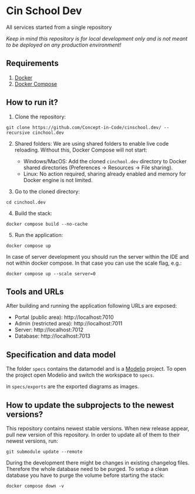 # Cin School Dev

All services started from a single repository

_Keep in mind this repository is for local development only and is not meant to be deployed on any production environment!_

## Requirements

1. [Docker](https://docs.docker.com/install/)
2. [Docker Compose](https://docs.docker.com/compose/install/)

## How to run it?

1. Clone the repository:

```
git clone https://github.com/Concept-in-Code/cinschool.dev/ --recursive cinchool.dev
```

2. Shared folders:
  We are using shared folders to enable live code reloading. Without this, Docker Compose will not start:
    - Windows/MacOS: Add the cloned `cinchool.dev` directory to Docker shared directories (Preferences -> Resources -> File sharing). 
    - Linux: No action required, sharing already enabled and memory for Docker engine is not limited.

3. Go to the cloned directory:

```
cd cinchool.dev
```

4. Build the stack:

```
docker compose build --no-cache
```

5. Run the application:

```
docker compose up
```

In case of server development you should run the server within the IDE and not within docker compose. In that case you can use the scale flag, e.g.:

```
docker compose up --scale server=0
```

## Tools and URLs

After building and running the application following URLs are exposed:

- Portal (public area): http://localhost:7010
- Admin (restricted area): http://localhost:7011
- Server: http://localhost:7012
- Database: http://localhost:7013

## Specification and data model

The folder `specs` contains the datamodel and is a [Modelio](https://github.com/ModelioOpenSource/Modelio) project. To open the project open Modelio and switch the workspace to `specs`. 

in `specs/exports` are the exported diagrams as images.

## How to update the subprojects to the newest versions?

This repository contains newest stable versions.
When new release appear, pull new version of this repository.
In order to update all of them to their newest versions, run:

```
git submodule update --remote
```

During the development there might be changes in existing changelog files. Therefore the whole database need to be purged. To setup a clean database you have to purge the volume before starting the stack:

```
docker compose down -v
```
